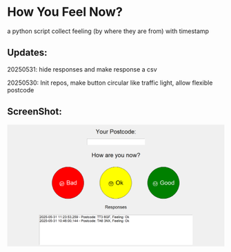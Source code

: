 # How You Feel Now?

a python script collect feeling (by where they are from) with timestamp

## Updates:

20250531: hide responses and make response a csv

20250530: Init repos, make button circular like traffic light, allow flexible postcode

## ScreenShot:

![1748687625981](image/README/1748687625981.png)
